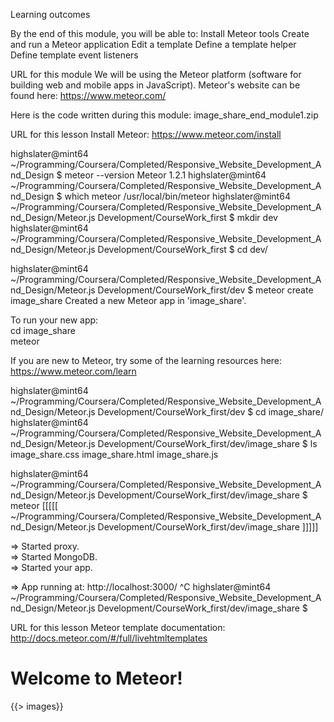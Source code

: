 Learning outcomes

By the end of this module, you will be able to:
Install Meteor tools
Create and run a Meteor application
Edit a template
Define a template helper
Define template event listeners

URL for this module
We will be using the Meteor platform (software for building web and mobile apps in JavaScript). Meteor's website can be found here: https://www.meteor.com/


Here is the code written during this module:
image_share_end_module1.zip

URL for this lesson
Install Meteor: https://www.meteor.com/install

highslater@mint64 ~/Programming/Coursera/Completed/Responsive_Website_Development_And_Design $ meteor --version
Meteor 1.2.1
highslater@mint64 ~/Programming/Coursera/Completed/Responsive_Website_Development_And_Design $ which meteor
/usr/local/bin/meteor
highslater@mint64 ~/Programming/Coursera/Completed/Responsive_Website_Development_And_Design/Meteor.js Development/CourseWork_first $ mkdir dev
highslater@mint64 ~/Programming/Coursera/Completed/Responsive_Website_Development_And_Design/Meteor.js Development/CourseWork_first $ cd dev/

highslater@mint64 ~/Programming/Coursera/Completed/Responsive_Website_Development_And_Design/Meteor.js Development/CourseWork_first/dev $ meteor create image_share
Created a new Meteor app in 'image_share'.    

To run your new app:                          
  cd image_share                              
  meteor                                      
                                              
If you are new to Meteor, try some of the learning resources here:
  https://www.meteor.com/learn                
                                     

highslater@mint64 ~/Programming/Coursera/Completed/Responsive_Website_Development_And_Design/Meteor.js Development/CourseWork_first/dev $ cd image_share/
highslater@mint64 ~/Programming/Coursera/Completed/Responsive_Website_Development_And_Design/Meteor.js Development/CourseWork_first/dev/image_share $ ls
image_share.css  image_share.html  image_share.js


highslater@mint64 ~/Programming/Coursera/Completed/Responsive_Website_Development_And_Design/Meteor.js Development/CourseWork_first/dev/image_share $ meteor
[[[[[ ~/Programming/Coursera/Completed/Responsive_Website_Development_And_Design/Meteor.js
Development/CourseWork_first/dev/image_share ]]]]]

=> Started proxy.                             
=> Started MongoDB.                           
=> Started your app.                          

=> App running at: http://localhost:3000/
^C
highslater@mint64 ~/Programming/Coursera/Completed/Responsive_Website_Development_And_Design/Meteor.js Development/CourseWork_first/dev/image_share $ 
 
URL for this lesson
Meteor template documentation: http://docs.meteor.com/#/full/livehtmltemplates   

<head>
  <title>image_share</title>
</head>

<body>
  <h1>Welcome to Meteor!</h1>

  {{> images}}
</body>

<template name="images">
  <img src="laptops.jpg" alt="lots of laptop screens"/>
</template>                               